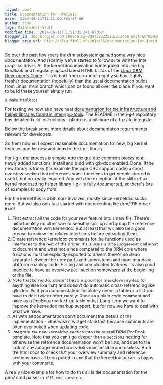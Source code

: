 ```yaml
---
layout: post
title: Documentation for drm/i915
date: '2014-06-11T11:51:00.001-07:00'
author: sima
tags: Maintainer-Stuff
modified_time: '2014-06-11T11:51:32.241-07:00'
blogger_id: tag:blogger.com,1999:blog-8047628228132312466.post-6079091040906080615
blogger_orig_url: http://blog.ffwll.ch/2014/06/documentation-for-drmi915.html
---
```


So over the past few years the drm subsystem gained some very nice
documentation. And recently we've started to follow suite with the Intel
graphics driver. All the kernel documenation is integrated into one big DocBook
and I regularly upload latest HTML builds of the <a
href="http://people.freedesktop.org/~sima/drm/">Linux DRM Developer's
Guide</a>. This is built from drm-intel-nightly so has slightly fresher
documentation (hopefully) than the usual documentation builds from Linus' main branch
which can be found all over the place. If you want to build these yourself
simply run

	$ make htmldocs

For testing we now also have neat <a
href="http://people.freedesktop.org/~sima/igt/">documentation for the
infrastructure and helper libraries found in intel-gpu-tools</a>. The README in
the i-g-t repository has detailed build instructions - gtkdoc is a bit more of a
fuzz to integrate.

Below the break some more details about documentation requirements relevant for
developers.

<!--more-->

So from now on I expect reasonable documentation for new, big kernel features
and for new additions to the i-g-t library.

For i-g-t the process is simple: Add the gtk-doc comment blocks to all newly
added functions, install and build with gtk-doc enabled. Done. If the new
library is tricky (for example the pipe CRC support code) a short overview
section that references some functions to get people started is useful, but not
really required. And with the exception of the still in-flux kernel modesetting
helper library i-g-t is fully documented, so there's lots of examples to copy
from.

For the kernel this is a bit more involved, mostly since kerneldoc sucks more.
But we also only just started with documenting the drm/i915 driver itself.

1. First extract all the code for your new feature into a new file. There's
unfortunately no other way to sensibly split up and group the reference
documentation with kerneldoc. But at least that will also be a good excuse to
review the related interfaces before extracting them.
2. Create reference kerneldoc comments for the functions used as interfaces to
the rest of the driver. It's always a bit a judgement call what to document and
what not, since compared to the DRM core where functions must be explicitly
exported to drivers there's no clean separate between the core parts and
subsystems and more mundane platform enabling code. For big and complicated
features it's also good practice to have an overview <code>DOC:</code> section
somewhere at the beginning of the file.
3. Note that kerneldoc doesn't have support for markdown syntax (or anything
else like that) and doesn't do automatic cross-referencing like gtk-doc. So if
you documentation absolutely needs a table or a list you have to do it twice
unfortunately: Once as a plain code comment and once as a DocBook marked-up
table or list. Long-term we want to improve the kerneldoc markup support, but
for now we have to deal with what we have.
4. As with all documentation don't document the details of the implementation -
otherwise it will get stale fast because comments are often overlooked when
updating code.
5. Integrate the new kerneldoc section into the overall DRM DocBook template.
Note that you can't go deeper than a <code>section2</code> nesting for otherwise
the reference documentation won't be lists, and due to the lack of any
autogenerated cross-links inaccessible and useless. Build the html docs to check
that your overview summary and reference sections have all been pulled in and
that the kerneldoc parser is happy with your comments.

A really nice example for how to do this all is the documentation for the
gen7 cmd parser in <code>i915_cmd_parser.c</code>. 
